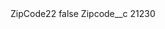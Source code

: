 <?xml version="1.0" encoding="UTF-8"?>
<CustomMetadata xmlns="http://soap.sforce.com/2006/04/metadata" xmlns:xsi="http://www.w3.org/2001/XMLSchema-instance" xmlns:xsd="http://www.w3.org/2001/XMLSchema">
    <label>ZipCode22</label>
    <protected>false</protected>
    <values>
        <field>Zipcode__c</field>
        <value xsi:type="xsd:string">21230</value>
    </values>
</CustomMetadata>
